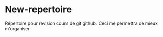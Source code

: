 # New-repertoire
Répertoire pour revision cours de git github.
Ceci me permettra de mieux m'organiser
